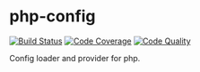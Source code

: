 # php-config

[![Build Status](https://scrutinizer-ci.com/g/daikon-cqrs/config/badges/build.png?b=master)](https://scrutinizer-ci.com/g/daikon-cqrs/config/build-status/master)
[![Code Coverage](https://scrutinizer-ci.com/g/daikon-cqrs/config/badges/coverage.png?b=master)](https://scrutinizer-ci.com/g/daikon-cqrs/config/?branch=master)
[![Code Quality](https://scrutinizer-ci.com/g/daikon-cqrs/config/badges/quality-score.png?b=master)](https://scrutinizer-ci.com/g/daikon-cqrs/config/?branch=master)

Config loader and provider for php.
